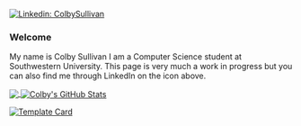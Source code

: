 [![Linkedin: ColbySullivan](https://img.shields.io/badge/-ColbySullivan-blue?style=flat-square&logo=Linkedin&logoColor=white&link=https://www.linkedin.com/in/colby-sullivan-448686257)](https://www.linkedin.com/in/colby-sullivan-448686257)

### Welcome
My name is Colby Sullivan I am a Computer Science student at Southwestern University. This page is very much a work in progress but you can also find me through LinkedIn on the icon above.

<a href="https://github.com/colbySullivan/colbySullivan">
  <img align="center" src="https://github-readme-stats-copy.vercel.app/api/top-langs/?username=colbySullivan&theme=shadow_green&show_icons=true&count_private=true&size_weight=0.5&count_weight=0.5&title_color=ffffff&text_color=c9cacc&icon_color=2bbc8a&bg_color=1d1f21&langs_count=6&layout=donut&exclude_repo=Java-RPS,dataconversion-private,github-readme-stats" />
</a>

<a href="https://github.com/colbySullivan/colbySullivan">
  <img align="center" src="https://github-readme-stats-copy.vercel.app/api?username=colbySullivan&show_icons=true&hide=issues&line_height=41&include_all_commits&count_private=true&title_color=ffffff&text_color=c9cacc&theme=shadow_green&icon_color=2bbc8a&bg_color=1d1f21" alt="Colby's GitHub Stats" />
</a>

[![Template Card](https://github-readme-stats.vercel.app/api/pin/?username=colbySullivan&repo=SFML-Template)](https://github.com/colbySullivan/SFML-Template)
